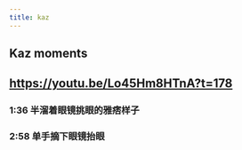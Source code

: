 ```yaml
---
title: kaz
---
```


## Kaz moments

## https://youtu.be/Lo45Hm8HTnA?t=178
### 1:36 半溜着眼镜挑眼的雅痞样子
### 2:58 单手摘下眼镜抬眼
